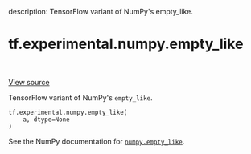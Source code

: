 description: TensorFlow variant of NumPy's empty_like.

<div itemscope itemtype="http://developers.google.com/ReferenceObject">
<meta itemprop="name" content="tf.experimental.numpy.empty_like" />
<meta itemprop="path" content="Stable" />
</div>

# tf.experimental.numpy.empty_like

<!-- Insert buttons and diff -->

<table class="tfo-notebook-buttons tfo-api nocontent" align="left">

</table>

<a target="_blank" class="external" href="/code/stable/tensorflow/python/ops/numpy_ops/np_array_ops.py">View source</a>



TensorFlow variant of NumPy's `empty_like`.


<pre class="devsite-click-to-copy prettyprint lang-py tfo-signature-link">
<code>tf.experimental.numpy.empty_like(
    a, dtype=None
)
</code></pre>



<!-- Placeholder for "Used in" -->

See the NumPy documentation for [`numpy.empty_like`](https://numpy.org/doc/stable/reference/generated/numpy.empty_like.html).